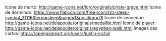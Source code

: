 Icone de morto: http://game-icons.net/lorc/originals/pirate-grave.html
Icone de dormindo: https://www.flaticon.com/free-icon/zzz-sleep-symbol_31116#term=sleep&page=1&position=78
Icone de vencedor: http://game-icons.net/delapouite/originals/medallist.html
Icone de player: http://game-icons.net/delapouite/originals/egyptian-walk.html
Images das cartas: https://opengameart.org/users/justin-nichol